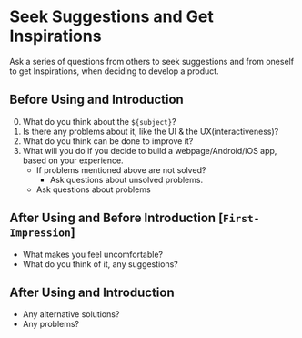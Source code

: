 # Seek Suggestions and Get Inspirations

<!--
```yaml
metadata: true
date: 2018-07-16T15:54:18+0800
titles:
    - Seek Suggestions and Get Inspirations
    - Seeking Suggestions from Others
keys:
    - How-to/Seek-Suggestions-and-Get-Inspirations.md
```
-->

Ask a series of questions from others to seek suggestions and from oneself to get Inspirations, when deciding to develop a product.

## Before Using and Introduction

0. What do you think about the `${subject}`?
0. Is there any problems about it, like the UI & the UX(interactiveness)?
0. What do you think can be done to improve it?
0. What will you do if you decide to build a webpage/Android/iOS app, based on your experience.
    - If problems mentioned above are not solved?
        - Ask questions about unsolved problems.
    - Ask questions about problems

## After Using and Before Introduction [`First-Impression`]

- What makes you feel uncomfortable?
- What do you think of it, any suggestions?

## After Using and Introduction

- Any alternative solutions?
- Any problems?
